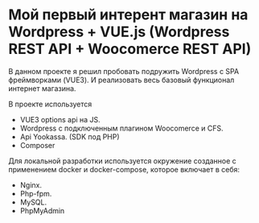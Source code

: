 # Мой первый интерент магазин на Wordpress + VUE.js (Wordpress REST API + Woocomerce REST API)

В данном проекте я решил пробовать подружить Wordpress с SPA фреймворками (VUE3). 
И реализовать весь базовый функционал интернет магазина.

В проекте используется
- VUE3 options api на JS.
- Wordpress c подключенным плагином Woocomerce и CFS.
- Api Yookassa. (SDK под PHP)
- Composer

Для локальной разработки используется окружение созданное с применением docker и docker-compose, которое включает в себя:
- Nginx.
- Php-fpm.
- MySQL.
- PhpMyAdmin

